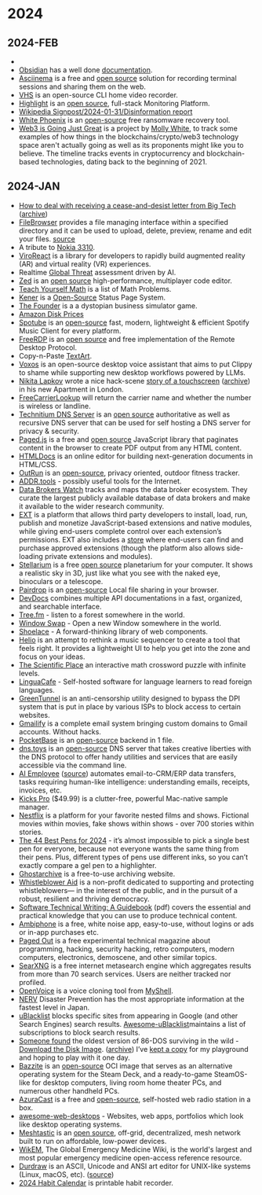 # 2024

## 2024-FEB

- 
- [Obsidian](https://obsidian.md/) has a well done [documentation](https://help.obsidian.md/).
- [Asciinema](https://asciinema.org) is a free and [open source](https://github.com/asciinema/asciinema) solution for recording terminal sessions and sharing them on the web.
- [VHS](https://github.com/charmbracelet/vhs) is an open-source CLI home video recorder.
- [Highlight](https://www.highlight.io) is an [open source](https://github.com/highlight/highlight/), full-stack Monitoring Platform.
- [Wikipedia Signpost/2024-01-31/Disinformation report](https://en.wikipedia.org/wiki/Wikipedia:Wikipedia_Signpost/2024-01-31/Disinformation_report)
- [White Phoenix](https://getmyfileback.com) is an [open-source](https://github.com/cyberark/White-Phoenix) free ransomware recovery tool.
- [Web3 is Going Just Great](https://www.web3isgoinggreat.com) is a project by [Molly White](https://www.mollywhite.net), to track some examples of how things in the blockchains/crypto/web3 technology space aren't actually going as well as its proponents might like you to believe. The timeline tracks events in cryptocurrency and blockchain-based technologies, dating back to the beginning of 2021.

## 2024-JAN

- [How to deal with receiving a cease-and-desist letter from Big Tech](https://12challenges.substack.com/p/how-to-deal-with-receiving-a-cease) ([archive](https://archive.ph/sKodT))
- [FileBrowser](https://filebrowser.org) provides a file managing interface within a specified directory and it can be used to upload, delete, preview, rename and edit your files. [source](https://github.com/filebrowser/filebrowser)
- A tribute to [Nokia 3310](https://legendary3310.tilda.ws).
- [ViroReact](https://github.com/NativeVision/viro) is a library for developers to rapidly build augmented reality (AR) and virtual reality (VR) experiences. 
- Realtime [Global Threat](https://globalthreat.info) assessment driven by AI.
- [Zed](https://zed.dev) is an [open source](https://github.com/zed-industries/zed) high-performance, multiplayer code editor.
- [Teach Yourself Math](https://teachyourselfmath.app) is a list of Math Problems.
- [Kener](https://kener.ing) is a [Open-Source](https://github.com/rajnandan1/kener) Status Page System.
- [The Founder](http://thefounder.biz) is a a dystopian business simulator game.
- [Amazon Disk Prices](https://diskprices.com)
- [Spotube](https://spotube.krtirtho.dev) is an [open-source](https://github.com/KRTirtho/spotube) fast, modern, lightweight & efficient Spotify Music Client for every platform.
- [FreeRDP](https://www.freerdp.com) is an [open source](https://github.com/FreeRDP/FreeRDP) and free implementation of the Remote Desktop Protocol.
- Copy-n-Paste [TextArt](https://textart.sh).
- [Voxos](https://gitlab.com/literally-useful/voxos) is an open-source desktop voice assistant that aims to put Clippy to shame while supporting new desktop workflows powered by LLMs.
- [Nikita Lapkov](https://www.linkedin.com/in/nikitalapkov/) wrote a nice hack-scene [story of a touchscreen](https://laplab.me/posts/whats-that-touchscreen-in-my-room/) ([archive](https://archive.ph/dQ1Ks)) in his new Apartment in London.
- [FreeCarrierLookup](https://freecarrierlookup.com) will return the carrier name and whether the number is wireless or landline.
- [Technitium DNS Server](https://technitium.com/dns/) is an [open source](https://github.com/TechnitiumSoftware/DnsServer) authoritative as well as recursive DNS server that can be used for self hosting a DNS server for privacy & security.
- [Paged.js](https://pagedjs.org/) is a free and [open source](https://gitlab.coko.foundation/pagedjs) JavaScript library that paginates content in the browser to create PDF output from any HTML content.
- [HTMLDocs](https://htmldocs.com) is an online editor for building next-generation documents in HTML/CSS.
- [OutRun](https://outrun.tadris.de) is an [open-source](https://github.com/timfraedrich/OutRun), privacy oriented, outdoor fitness tracker.
- [ADDR.tools](https://addr.tools) - possibly useful tools for the Internet.
- [Data Brokers Watch](https://databrokerswatch.org) tracks and maps the data broker ecosystem. They curate the largest publicly available database of data brokers and make it available to the wider research community.
- [EXT](https://docs.ext.store) is a platform that allows third party developers to install, load, run, publish and monetize JavaScript-based extensions and native modules, while giving end-users complete control over each extension’s permissions. EXT also includes a [store](https://ext.store) where end-users can find and purchase approved extensions (though the platform also allows side-loading private extensions and modules).
- [Stellarium](https://stellarium.org) is a free [open source](https://github.com/Stellarium/stellarium) planetarium for your computer. It shows a realistic sky in 3D, just like what you see with the naked eye, binoculars or a telescope.
- [Pairdrop](https://pairdrop.net/) is an [open-source](https://github.com/schlagmichdoch/PairDrop) Local file sharing in your browser.
- [DevDocs](https://devdocs.io) combines multiple API documentations in a fast, organized, and searchable interface.
- [Tree.fm](https://www.tree.fm/) - listen to a forest somewhere in the world.
- [Window Swap](https://www.window-swap.com) - Open a new Window somewhere in the world.
- [Shoelace](https://shoelace.style) - A forward-thinking library of web components.
- [Helio](https://helio.fm) is an attempt to rethink a music sequencer to create a tool that feels right. It provides a lightweight UI to help you get into the zone and focus on your ideas.
- [The Scientific Place](https://scientific.place/math-crossword/) an interactive math crossword puzzle with infinite levels.
- [LinguaCafe](https://simjanos-dev.github.io/LinguaCafeHome/) - Self-hosted software for language learners to read foreign languages.
- [GreenTunnel](https://github.com/SadeghHayeri/GreenTunnel) is an anti-censorship utility designed to bypass the DPI system that is put in place by various ISPs to block access to certain websites.
- [Gmailify](https://www.gmailify.com) is a complete email system bringing custom domains to Gmail accounts. Without hacks.
- [PocketBase](https://pocketbase.io) is an [open-source](https://github.com/pocketbase/pocketbase) backend in 1 file.
- [dns.toys](https://www.dns.toys) is an [open-source](https://github.com/knadh/dns.toys) DNS server that takes creative liberties with the DNS protocol to offer handy utilities and services that are easily accessible via the command line.
- [AI Employee](https://aiemploye.com) ([source](https://github.com/vignshwarar/AI-Employe)) automates email-to-CRM/ERP data transfers, tasks requiring human-like intelligence: understanding emails, receipts, invoices, etc.
- [Kicks Pro](https://www.kickspro.app) ($49.99) is a clutter-free, powerful Mac-native sample manager.
- [Nestflix](https://nestflix.fun) is a platform for your favorite nested films and shows. Fictional movies within movies, fake shows within shows - over 700 stories within stories.
- [The 44 Best Pens for 2024](https://www.jetpens.com/blog/The-44-Best-Pens-for-2024-Gel-Ballpoint-Rollerball-and-Fountain-Pens/pt/974) - it’s almost impossible to pick a single best pen for everyone, because not everyone wants the same thing from their pens. Plus, different types of pens use different inks, so you can’t exactly compare a gel pen to a highlighter.
- [Ghostarchive](https://ghostarchive.org/) is a free-to-use archiving website.
- [Whistleblower Aid](https://whistlebloweraid.org) is a non-profit dedicated to supporting and protecting whistleblowers— in the interest of the public, and in the pursuit of a robust, resilient and thriving democracy. 
- [Software Technical Writing: A Guidebook](https://jamesg.blog/book.pdf) (pdf) covers the essential and practical knowledge that you can use to produce technical content.
- [Ambiphone](https://ambiph.one/) is a free, white noise app, easy-to-use, without logins or ads or in-app purchases etc.
- [Paged Out](https://pagedout.institute) is a free experimental technical magazine about programming, hacking, security hacking, retro computers, modern computers, electronics, demoscene, and other similar topics.
- [SearXNG](https://searxng.org) is a free internet metasearch engine which aggregates results from more than 70 search services. Users are neither tracked nor profiled.
- [OpenVoice](https://github.com/myshell-ai/OpenVoice) is a voice cloning tool from [MyShell](https://myshell.ai).
- [NERV](https://nerv.app/en/) Disaster Prevention has the most appropriate information at the fastest level in Japan.
- [uBlacklist](https://github.com/iorate/ublacklist) blocks specific sites from appearing in Google (and other Search Engines) search results. [Awesome-uBlacklist](https://github.com/rjaus/awesome-ublacklist)maintains a list of subscriptions to block search results.
- [Someone found](https://virtuallyfun.com/2023/12/30/86-dos-version-0-11-found/) the oldest version of 86-DOS surviving in the wild - [Download the Disk Image](https://archive.org/details/86-dos-version-0.1-c-serial-11-original-disk). ([archive](https://archive.ph/PDdXp)) I’ve [kept a copy](https://github.com/oinam/86-dos-version-0.1-c-serial-11-original-disk) for my playground and hoping to play with it one day.
- [Bazzite](https://bazzite.gg/) is an [open-source](https://github.com/ublue-os/bazzite) OCI image that serves as an alternative operating system for the Steam Deck, and a ready-to-game SteamOS-like for desktop computers, living room home theater PCs, and numerous other handheld PCs.
- [AzuraCast](https://www.azuracast.com) is a free and [open-source](https://github.com/AzuraCast/AzuraCast), self-hosted web radio station in a box.
- [awesome-web-desktops](https://github.com/syxanash/awesome-web-desktops) - Websites, web apps, portfolios which look like desktop operating systems.
- [Meshtastic](https://meshtastic.org) is an [open source](https://github.com/meshtastic), off-grid, decentralized, mesh network built to run on affordable, low-power devices.
- [WikEM](https://wikem.org/), The Global Emergency Medicine Wiki, is the world's largest and most popular emergency medicine open-access reference resource.
- [Durdraw](https://durdraw.org) is an ASCII, Unicode and ANSI art editor for UNIX-like systems (Linux, macOS, etc). ([source](https://github.com/cmang/durdraw))
- [2024 Habit Calendar](https://habitcalendar.co) is printable habit recorder.